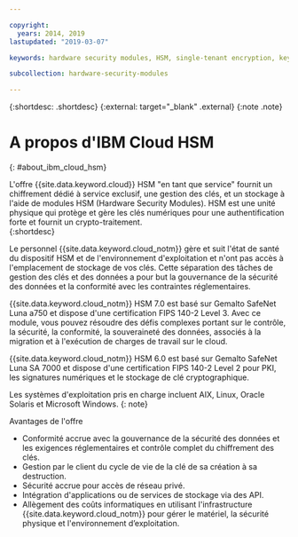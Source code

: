 ```yaml
---

copyright:
  years: 2014, 2019
lastupdated: "2019-03-07"

keywords: hardware security modules, HSM, single-tenant encryption, key management, Gemalto SafeNet Luna, FIPS certified, cryptographic, keys,

subcollection: hardware-security-modules

---
```


{:shortdesc: .shortdesc}
{:external: target="_blank" .external}
{:note .note}

# A propos d'IBM Cloud HSM
{: #about_ibm_cloud_hsm}

L'offre {{site.data.keyword.cloud}} HSM "en tant que service" fournit un chiffrement dédié à service exclusif, une gestion des clés, et un stockage à l'aide de modules HSM (Hardware Security Modules). HSM est une unité physique qui protège et gère les clés numériques pour une authentification forte et fournit un crypto-traitement.  
{:shortdesc}

Le personnel {{site.data.keyword.cloud_notm}} gère et suit l'état de santé du dispositif HSM et de l'environnement d'exploitation et n'ont pas accès à l'emplacement de stockage de vos clés. Cette séparation des tâches de gestion des clés et des données a pour but la gouvernance de la sécurité des données et la conformité avec les contraintes réglementaires.

{{site.data.keyword.cloud_notm}} HSM 7.0 est basé sur Gemalto SafeNet Luna a750 et dispose d'une certification FIPS 140-2 Level 3. Avec ce module, vous pouvez résoudre des défis complexes portant sur le contrôle, la sécurité, la conformité, la souveraineté des données, associés à la migration et à l'exécution de charges de travail sur le cloud.

{{site.data.keyword.cloud_notm}} HSM 6.0 est basé sur Gemalto SafeNet Luna SA 7000 et dispose d'une certification FIPS 140-2 Level 2 pour PKI, les signatures numériques et le stockage de clé cryptographique.

Les systèmes d'exploitation pris en charge incluent AIX, Linux, Oracle Solaris et Microsoft Windows.
{: note}

Avantages de l'offre

  * Conformité accrue avec la gouvernance de la sécurité des données et les exigences réglementaires et contrôle complet du chiffrement des clés.
  * Gestion par le client du cycle de vie de la clé de sa création à sa destruction.
  * Sécurité accrue pour accès de réseau privé.
  * Intégration d'applications ou de services de stockage via des API.
  * Allègement des coûts informatiques en utilisant l'infrastructure {{site.data.keyword.cloud_notm}} pour gérer le matériel, la sécurité physique et l'environnement d’exploitation.
